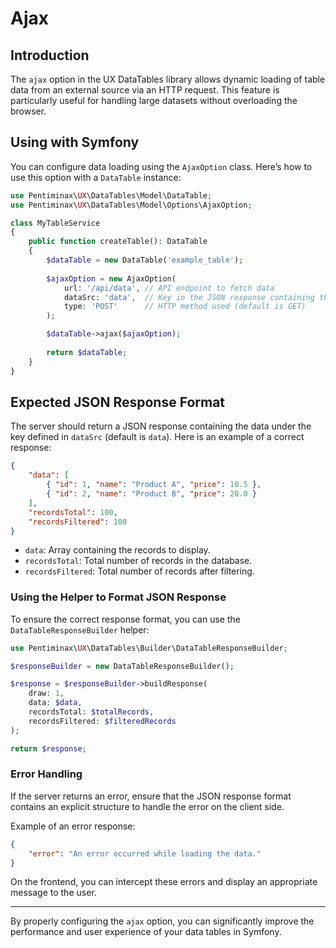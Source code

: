 # Ajax

## Introduction

The `ajax` option in the UX DataTables library allows dynamic loading of table data from an external source via an HTTP request. This feature is particularly useful for handling large datasets without overloading the browser.

## Using with Symfony

You can configure data loading using the `AjaxOption` class. Here’s how to use this option with a `DataTable` instance:

```php
use Pentiminax\UX\DataTables\Model\DataTable;
use Pentiminax\UX\DataTables\Model\Options\AjaxOption;

class MyTableService
{
    public function createTable(): DataTable
    {
        $dataTable = new DataTable('example_table');
        
        $ajaxOption = new AjaxOption(
            url: '/api/data', // API endpoint to fetch data
            dataSrc: 'data',  // Key in the JSON response containing the data (optional)
            type: 'POST'      // HTTP method used (default is GET)
        );

        $dataTable->ajax($ajaxOption);
        
        return $dataTable;
    }
}
```

## Expected JSON Response Format

The server should return a JSON response containing the data under the key defined in `dataSrc` (default is `data`). Here is an example of a correct response:

```json
{
    "data": [
        { "id": 1, "name": "Product A", "price": 10.5 },
        { "id": 2, "name": "Product B", "price": 20.0 }
    ],
    "recordsTotal": 100,
    "recordsFiltered": 100
}
```

- `data`: Array containing the records to display.
- `recordsTotal`: Total number of records in the database.
- `recordsFiltered`: Total number of records after filtering.

### Using the Helper to Format JSON Response

To ensure the correct response format, you can use the `DataTableResponseBuilder` helper:

```php
use Pentiminax\UX\DataTables\Builder\DataTableResponseBuilder;

$responseBuilder = new DataTableResponseBuilder();

$response = $responseBuilder->buildResponse(
    draw: 1,
    data: $data,
    recordsTotal: $totalRecords,
    recordsFiltered: $filteredRecords
);

return $response;
```

### Error Handling

If the server returns an error, ensure that the JSON response format contains an explicit structure to handle the error on the client side.

Example of an error response:

```json
{
    "error": "An error occurred while loading the data."
}
```

On the frontend, you can intercept these errors and display an appropriate message to the user.

---

By properly configuring the `ajax` option, you can significantly improve the performance and user experience of your data tables in Symfony.

